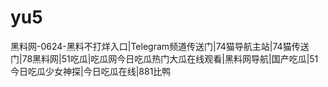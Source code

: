 # yu5
黑料网-0624-黑料不打烊入口|Telegram频道传送门|74猫导航主站|74猫传送门|78黑料网|51吃瓜|吃瓜网今日吃瓜热门大瓜在线观看|黑料网导航|国产吃瓜|51今日吃瓜少女神探|今日吃瓜在线|881比鸭

